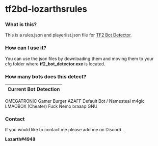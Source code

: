 # tf2bd-lozarthsrules

### What is this?
This is a rules.json and playerlist.json file for [TF2 Bot Detector](https://github.com/PazerOP/tf2_bot_detector "TF2 Bot Detector").

### How can I use it?
You can use the json files by downloading them and moving them to your cfg folder where **tf2_bot_detector.exe** is located.

### How many bots does this detect?
Current Bot Detection |
------------- | 
OMEGATRONIC 
Gamer Burger AZAFF 
Default Bot / Namesteal
m4gic 
LMAOBOX (Cheater)
Fuck Nemo
braaap
GNU

### Contact
If you would like to contact me please add me on Discord.

**Lozarth#4948**
